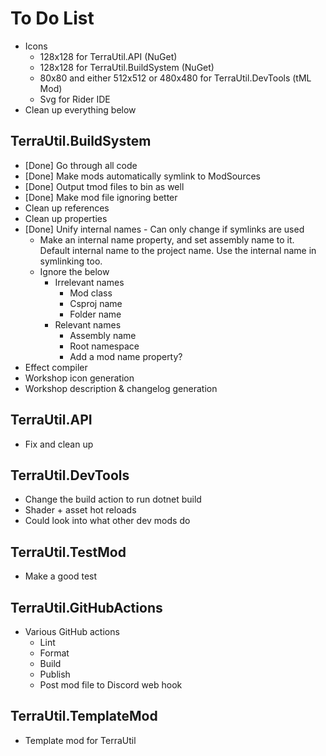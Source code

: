 ﻿# To Do List
- Icons
  - 128x128 for TerraUtil.API (NuGet)
  - 128x128 for TerraUtil.BuildSystem (NuGet)
  - 80x80 and either 512x512 or 480x480 for TerraUtil.DevTools (tML Mod)
  - Svg for Rider IDE
- Clean up everything below

## TerraUtil.BuildSystem
- [Done] Go through all code
- [Done] Make mods automatically symlink to ModSources
- [Done] Output tmod files to bin as well
- [Done] Make mod file ignoring better
- Clean up references
- Clean up properties
- [Done] Unify internal names - Can only change if symlinks are used
  - Make an internal name property, and set assembly name to it. Default internal name to the project name. Use the internal name in symlinking too.
  - Ignore the below
    - Irrelevant names
      - Mod class
      - Csproj name
      - Folder name
    - Relevant names
      - Assembly name
      - Root namespace
      - Add a mod name property?
- Effect compiler
- Workshop icon generation
- Workshop description & changelog generation

## TerraUtil.API
- Fix and clean up

## TerraUtil.DevTools
- Change the build action to run dotnet build
- Shader + asset hot reloads
- Could look into what other dev mods do

## TerraUtil.TestMod
- Make a good test

## TerraUtil.GitHubActions
- Various GitHub actions
  - Lint
  - Format
  - Build
  - Publish
  - Post mod file to Discord web hook

## TerraUtil.TemplateMod
- Template mod for TerraUtil
